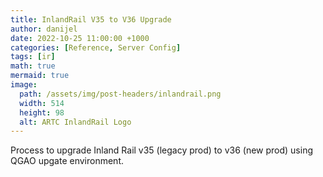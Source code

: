 ```yaml
---
title: InlandRail V35 to V36 Upgrade
author: danijel
date: 2022-10-25 11:00:00 +1000
categories: [Reference, Server Config]
tags: [ir]
math: true
mermaid: true
image:
  path: /assets/img/post-headers/inlandrail.png
  width: 514
  height: 98
  alt: ARTC InlandRail Logo
---
```


Process to upgrade Inland Rail v35 (legacy prod) to v36 (new prod) using QGAO upgate environment.



<!-- Entity ID https://sso-inlandrail-prod.ap.manhattan.one/inlandrail_prod
Assertion Consumer Service URL  https://sso-inlandrail-prod.ap.manhattan.one/inlandrail_prod/Shibboleth.sso/SAML2/POST
Logout Url: https://sso-inlandrail-prod.ap.manhattan.one/inlandrail_prod/Shibboleth.sso/SLO/SOAP
Application URL: https://sso-inlandrail-prod.ap.manhattan.one/inlandrail_prod/manhattan.html -->

